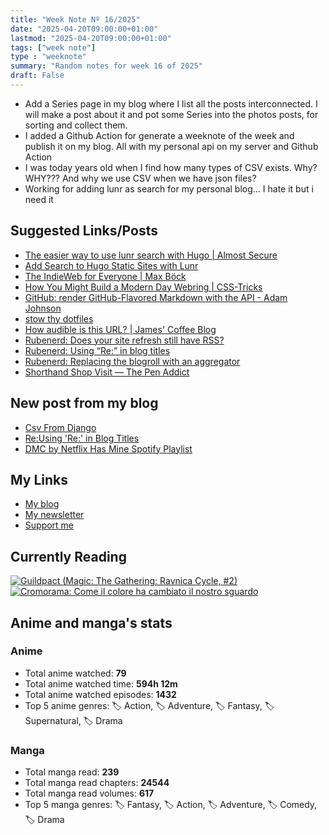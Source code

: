 ```yaml
---
title: "Week Note Nº 16/2025"
date: "2025-04-20T09:00:00+01:00"
lastmod: "2025-04-20T09:00:00+01:00"
tags: ["week note"]
type : "weeknote"
summary: "Random notes for week 16 of 2025"
draft: False
---
```


- Add a Series page in my blog where I list all the posts interconnected. I will make a post about it and pot some Series into the photos posts, for sorting and collect them.
- I added a Github Action for generate a weeknote of the week and publish it on my blog. All with my personal api on my server and Github Action
- I was today years old when I find how many types of CSV exists. Why? WHY??? And why we use CSV when we have json files?
- Working for adding lunr as search for my personal blog... I hate it but i need it

## Suggested Links/Posts
- [The easier way to use lunr search with Hugo | Almost Secure](https://palant.info/2020/06/04/the-easier-way-to-use-lunr-search-with-hugo/)
- [Add Search to Hugo Static Sites with Lunr](https://victoria.dev/add-search-to-hugo-static-sites-with-lunr/)
- [The IndieWeb for Everyone | Max Böck](https://mxb.dev/blog/the-indieweb-for-everyone/)
- [How You Might Build a Modern Day Webring | CSS-Tricks](https://css-tricks.com/how-you-might-build-a-modern-day-webring/)
- [GitHub: render GitHub-Flavored Markdown with the API - Adam Johnson](https://adamj.eu/tech/2025/04/16/github-render-markdown-api/)
- [stow thy dotfiles](https://eugene-babichenko.github.io/blog/stow-thy-dotfiles/)
- [How audible is this URL? | James' Coffee Blog](https://jamesg.blog/2025/04/12/how-audible-is-this-url)
- [Rubenerd: Does your site refresh still have RSS?](https://rubenerd.com/does-your-site-refresh-have-rss/)
- [Rubenerd: Using “Re:” in blog titles](https://rubenerd.com/using-re-in-blog-titles/)
- [Rubenerd: Replacing the blogroll with an aggregator](https://rubenerd.com/replacing-the-blogroll-with-an-aggregator/)
- [Shorthand Shop Visit — The Pen Addict](https://www.penaddict.com/blog/2025/4/9/shorthand-shop-visit)
## New post from my blog
- [Csv From Django](https://fundor333.com/post/2025/csv-from-django/)
- [Re:Using 'Re:' in Blog Titles](https://fundor333.com/post/2025/re-using-re-in-blog-titles/)
- [DMC by Netflix Has Mine Spotify Playlist](https://fundor333.com/micro/2025/40/dmc-by-netflix-has-mine-spotify-playlist/)

## My Links
- [My blog](https://www.fundor333.com)
- [My newsletter](https://newsletter.digitaltearoom.com)
- [Support me](https://ko-fi.com/fundor333)

## Currently Reading
[![Guildpact (Magic: The Gathering: Ravnica Cycle, #2)](https://i.gr-assets.com/images/S/compressed.photo.goodreads.com/books/1328330416l/8372385._SY160_.jpg)](https://www.goodreads.com/review/show/7292099460?utm_medium=api&utm_source=rss) [![Cromorama: Come il colore ha cambiato il nostro sguardo](https://i.gr-assets.com/images/S/compressed.photo.goodreads.com/books/1505808761l/36266532._SX98_.jpg)](https://www.goodreads.com/review/show/5993206761?utm_medium=api&utm_source=rss)

## Anime and manga's stats

### **Anime**
- Total anime watched: **79**
- Total anime watched time: **594h 12m**
- Total anime watched episodes: **1432**
- Top 5 anime genres: 🏷️ Action, 🏷️ Adventure, 🏷️ Fantasy, 🏷️ Supernatural, 🏷️ Drama

### **Manga**
- Total manga read: **239**
- Total manga read chapters: **24544**
- Total manga read volumes: **617**
- Top 5 manga genres: 🏷️ Fantasy, 🏷️ Action, 🏷️ Adventure, 🏷️ Comedy, 🏷️ Drama
